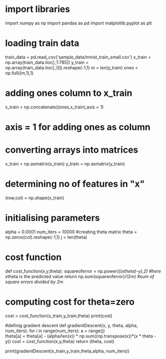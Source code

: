 # import libraries
import numpy as np
import pandas as pd
import matplotlib.pyplot as plt 

# loading train data
train_data = pd.read_csv('sample_data/mnist_train_small.csv')
x_train = np.array(train_data.iloc[:,1:785])
y_train = np.array(train_data.iloc[:,0]).reshape(-1,1)
m = len(y_train)
ones = np.full((m,1),1)
# adding ones column to x_train
x_train = np.concatenate((ones,x_train),axis = 1)
# axis = 1 for adding ones as column
# converting arrays into matrices
x_train = np.asmatrix(x_train)
y_train = np.asmatrix(y_train)
# determining no of features in "x"
(row,col) = np.shape(x_train)

# initialising parameters
alpha = 0.0001
num_iters = 10000
#creating theta matrix
theta = np.zeros(col).reshape(-1,1)
j = len(theta)

# cost function
def cost_function(x,y,theta):
  squareoferror = np.power(((x*theta)-y),2)  #here x*theta is the predicted value
  return np.sum(squareoferror)/(2*m)  #sum of square errors divided by 2*m

# computing cost for theta=zero
cost = cost_function(x_train,y_train,theta)
print(cost)

#definig gradient descent
def gradientDescent(x, y, theta, alpha, num_iters):
    for i in range(num_iters):
        a = range(j)   
        theta[a] = theta[a] - (alpha/len(x)) * np.sum((np.transpose(x))*(x * theta - y))
        cost = cost_function(x,y,theta)
        return (theta, cost)
        
    


print(gradientDescent(x_train,y_train,theta,alpha, num_iters))

